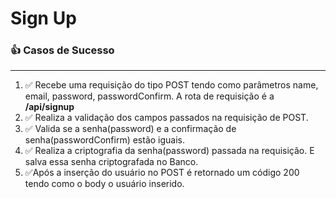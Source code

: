 # Sign Up

### 👍 Casos de Sucesso
-----------------

1. ✅ Recebe uma requisição do tipo POST tendo como parâmetros name, email, password, passwordConfirm. A rota de requisição é a **/api/signup**
2. ✅ Realiza a validação dos campos passados na requisição de POST.
3. ✅ Valida se a senha(password) e a confirmação de senha(passwordConfirm) estão iguais.
4. ✅ Realiza a criptografia da senha(password) passada na requisição. E salva essa senha criptografada no Banco.
5. ✅Após a inserção do usuário no POST é retornado um código 200 tendo como o body o usuário inserido. 